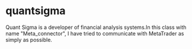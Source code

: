 # quantsigma
Quant Sigma is a developer of financial analysis systems.In this class with name "Meta_connector", I have tried to communicate with MetaTrader as simply as possible.

